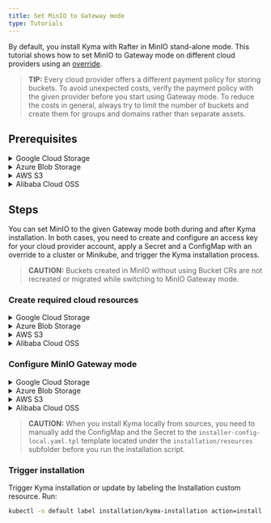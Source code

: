 ```yaml
---
title: Set MinIO to Gateway mode
type: Tutorials
---
```


By default, you install Kyma with Rafter in MinIO stand-alone mode. This tutorial shows how to set MinIO to Gateway mode on different cloud providers using an [override](/root/kyma/#configuration-helm-overrides-for-kyma-installation).

>**TIP:** Every cloud provider offers a different payment policy for storing buckets. To avoid unexpected costs, verify the payment policy with the given provider before you start using Gateway mode. To reduce the costs in general, always try to limit the number of buckets and create them for groups and domains rather than separate assets.

## Prerequisites

<div tabs name="prerequisites" group="gateway-mode">
  <details>
  <summary label="google-cloud-storage">
  Google Cloud Storage
  </summary>

- [kubectl](https://kubernetes.io/docs/tasks/tools/install-kubectl/)
- [gcloud](https://cloud.google.com/sdk/gcloud/)
- [Google Cloud Platform (GCP)](https://cloud.google.com) project

  </details>
  <details>
  <summary label="azure-blob-storage">
  Azure Blob Storage
  </summary>

- [kubectl](https://kubernetes.io/docs/tasks/tools/install-kubectl/)
- [Azure CLI](https://docs.microsoft.com/en-us/cli/azure)
- [Microsoft Azure](http://azure.com) subscription

  </details>
  <details>
  <summary label="aws-s3">
  AWS S3
  </summary>

>**CAUTION:** AWS S3 Gateway mode was only tested manually on Kyma 1.6. Currently, there is no automated pipeline for it in Kyma.

- [kubectl](https://kubernetes.io/docs/tasks/tools/install-kubectl/)
- [Amazon Web Services (AWS)](https://aws.amazon.com) account

  </details>
  <details>
  <summary label="alibaba-cloud-oss">
  Alibaba Cloud OSS
  </summary>

>**CAUTION:** Alibaba Cloud OSS Gateway mode was only tested manually on Kyma 1.6. Currently, there is no automated pipeline for it in Kyma.

- [kubectl](https://kubernetes.io/docs/tasks/tools/install-kubectl/)
- [Alibaba Cloud](https://alibabacloud.com) account

  </details>
</div>


## Steps

You can set MinIO to the given Gateway mode both during and after Kyma installation. In both cases, you need to create and configure an access key for your cloud provider account, apply a Secret and a ConfigMap with an override to a cluster or Minikube, and trigger the Kyma installation process.

>**CAUTION:** Buckets created in MinIO without using Bucket CRs are not recreated or migrated while switching to MinIO Gateway mode.

### Create required cloud resources

<div tabs name="create-required-cloud-resources" group="gateway-mode">
  <details>
  <summary label="google-cloud-storage">
  Google Cloud Storage
  </summary>

Create a Google service account that has a private key and the **Storage Admin** role permissions. Follow these steps:

1. Run the `export {VARIABLE}={value}` command to set up the following environment variables, where:

    - **SA_NAME** is the name of the service account.
    - **SA_DISPLAY_NAME** is the display name of the service account.
    - **PROJECT** is the GCP project ID.
    - **SECRET_FILE** is the path to the private key.
    - **ROLE** is the **Storage Admin** role bound to the service account.

    Example:

    ```bash
    export SA_NAME=my-service-account
    export SA_DISPLAY_NAME=service-account
    export PROJECT=test-project-012345
    export SECRET_FILE=my-private-key-path
    export ROLE=roles/storage.admin
    ```

2. When you communicate with Google Cloud for the first time, set the context for your Google Cloud project. Run this command:

    ```bash
    gcloud config set project $PROJECT
    ```

3. Create a service account. Run:

    ```bash
    gcloud iam service-accounts create $SA_NAME --display-name $SA_DISPLAY_NAME
    ```

4. Add a policy binding for the **Storage Admin** role to the service account. Run:

    ```bash
    gcloud projects add-iam-policy-binding $PROJECT --member=serviceAccount:$SA_NAME@$PROJECT.iam.gserviceaccount.com --role=$ROLE
    ```

5. Create a private key for the service account:

    ```bash
    gcloud iam service-accounts keys create $SECRET_FILE --iam-account=$SA_NAME@$PROJECT.iam.gserviceaccount.com
    ```

6. Export the private key as an environment variable:

    ```bash
    export GCS_KEY_JSON=$(< "$SECRET_FILE" base64 | tr -d '\n')
    ```

  </details>
  <details>
  <summary label="azure-blob-storage">
  Azure Blob Storage
  </summary>

Create an Azure resource group and a storage account. Follow these steps:

1. Run the `export {VARIABLE}={value}` command to set up the following environment variables, where:

    - **AZ_ACCOUNT_NAME** is the name of the storage account.
    - **AZ_RESOURCE_GROUP** is the name of the resource group.
    - **AZ_RESOURCE_GROUP_LOCATION** is the location of the resource group.
    - **AZ_SUBSCRIPTION** is the ID of the Azure subscription.

    Example:

    ```bash
    export AZ_ACCOUNT_NAME=accountname
    export AZ_RESOURCE_GROUP=my-resource-group
    export AZ_RESOURCE_GROUP_LOCATION=westeurope
    export AZ_SUBSCRIPTION=123456-123456-123456-1234567
    ```

2. When you communicate with Microsoft Azure for the first time, log into your Azure account. Run this command:

    ```bash
    az login
    ```

3. Create a resource group. Run:

    ```bash
    az group create --name ${AZ_RESOURCE_GROUP} --location ${AZ_RESOURCE_GROUP_LOCATION} --subscription ${AZ_SUBSCRIPTION}
    ```

4. Create a storage account. Run:

    ```bash
    az storage account create --name ${AZ_ACCOUNT_NAME} --resource-group ${AZ_RESOURCE_GROUP} --subscription ${AZ_SUBSCRIPTION}
    ```

5. Export the access key as an environment variable:

    ```bash
    export AZ_ACCOUNT_KEY=$(az storage account keys list --account-name "${AZ_ACCOUNT_NAME}" --resource-group "${AZ_RESOURCE_GROUP}" --query "[?keyName=='key1'].value" --output tsv | base64)
    ```

  </details>
  <details>
  <summary label="aws-s3">
  AWS S3
  </summary>

Create an AWS access key for an IAM user. Follow these steps:

1. Access the [AWS Identity and Access Management console](https://console.aws.amazon.com/iam/).
2. In the left navigation panel, select **Users**.
3. Choose the user whose access keys you want to create, and select the **Security credentials** tab.
4. In the **Access keys** section, select **Create access key**.
5. Export the access and secret keys as environment variables:

    ```bash
    export AWS_ACCESS_KEY={your-access-ID}
    export AWS_SECRET_KEY={your-secret-key}
    ```

  </details>
  <details>
  <summary label="alibaba-cloud-oss">
  Alibaba Cloud OSS
  </summary>

Create an Alibaba Cloud access key for a user. Follow these steps:

1. Access the [Resource Access Management console](https://ram.console.aliyun.com).
2. In the left navigation panel, select **User**.
3. Choose the user whose access keys you want to create.
4. Click **Create AccessKey** in the **User AccessKey** section.
5. Export the access and secret keys as environment variables:

    ```bash
    export ALIBABA_ACCESS_KEY={your-access-ID}
    export ALIBABA_SECRET_KEY={your-secret-key}
    ```

  </details>
</div>

### Configure MinIO Gateway mode

<div tabs name="configure-minio-gateway-mode" group="gateway-mode">
  <details>
  <summary label="google-cloud-storage">
  Google Cloud Storage
  </summary>


Apply the following Secret and ConfigMap with an override to a cluster or Minikube. Run:

```bash
cat <<EOF | kubectl apply -f -
apiVersion: v1
kind: Secret
metadata:
  name: rafter-overrides
  namespace: kyma-installer
  labels:
    installer: overrides
    component: rafter
    kyma-project.io/installation: ""
type: Opaque
data:
  controller-manager.minio.gcsgateway.gcsKeyJson: "$GCS_KEY_JSON"
---
apiVersion: v1
kind: ConfigMap
metadata:
  name: rafter-overrides
  namespace: kyma-installer
  labels:
    installer: overrides
    component: rafter
    kyma-project.io/installation: ""
data:
  controller-manager.minio.persistence.enabled: "false"
  controller-manager.minio.gcsgateway.enabled: "true"
  controller-manager.minio.gcsgateway.projectId: "$PROJECT"
  controller-manager.minio.DeploymentUpdate.type: RollingUpdate
  controller-manager.minio.DeploymentUpdate.maxSurge: "0"
  controller-manager.minio.DeploymentUpdate.maxUnavailable: "50%"
EOF
```

  </details>
  <details>
  <summary label="azure-blob-storage">
  Azure Blob Storage
  </summary>

Apply the following Secret and ConfigMap with an override to a cluster or Minikube. Run:

```bash
cat <<EOF | kubectl apply -f -
apiVersion: v1
kind: Secret
metadata:
  name: rafter-overrides
  namespace: kyma-installer
  labels:
    installer: overrides
    component: rafter
    kyma-project.io/installation: ""
type: Opaque
data:
  controller-manager.minio.accessKey: "$(echo "${AZ_ACCOUNT_NAME}" | base64)"
  controller-manager.minio.secretKey: "${AZ_ACCOUNT_KEY}"
---
apiVersion: v1
kind: ConfigMap
metadata:
  name: rafter-overrides
  namespace: kyma-installer
  labels:
    installer: overrides
    component: rafter
    kyma-project.io/installation: ""
data:
  controller-manager.minio.persistence.enabled: "false"
  controller-manager.minio.azuregateway.enabled: "true"
  controller-manager.minio.DeploymentUpdate.type: RollingUpdate
  controller-manager.minio.DeploymentUpdate.maxSurge: "0"
  controller-manager.minio.DeploymentUpdate.maxUnavailable: "50%"
EOF
```

  </details>
  <details>
  <summary label="aws-s3">
  AWS S3
  </summary>

1. Export an AWS S3 service [endpoint](https://docs.aws.amazon.com/general/latest/gr/rande.html) as an environment variable:

    ```bash
    export AWS_SERVICE_ENDPOINT=https://{endpoint-address}
    ```

2. Apply the following Secret and ConfigMap with an override to a cluster or Minikube. Run:

```bash
cat <<EOF | kubectl apply -f -
apiVersion: v1
kind: Secret
metadata:
  name: rafter-overrides
  namespace: kyma-installer
  labels:
    installer: overrides
    component: rafter
    kyma-project.io/installation: ""
type: Opaque
data:
  controller-manager.minio.accessKey: "$(echo "${AWS_ACCESS_KEY}" | base64)"
  controller-manager.minio.secretKey: "$(echo "${AWS_SECRET_KEY}" | base64)"
---
apiVersion: v1
kind: ConfigMap
metadata:
  name: rafter-overrides
  namespace: kyma-installer
  labels:
    installer: overrides
    component: rafter
    kyma-project.io/installation: ""
data:
  controller-manager.minio.persistence.enabled: "false"
  controller-manager.minio.s3gateway.enabled: "true"
  controller-manager.minio.s3gateway.serviceEndpoint: "${AWS_SERVICE_ENDPOINT}"
  controller-manager.minio.DeploymentUpdate.type: RollingUpdate
  controller-manager.minio.DeploymentUpdate.maxSurge: "0"
  controller-manager.minio.DeploymentUpdate.maxUnavailable: "50%"
EOF
```

  </details>
  <details>
  <summary label="alibaba-cloud-oss">
  Alibaba Cloud OSS
  </summary>

1. Export an Alibaba OSS service [endpoint](https://www.alibabacloud.com/help/doc-detail/31837.htm) as an environment variable:

    ```bash
    export ALIBABA_SERVICE_ENDPOINT=https://{endpoint-address}
    ```

2. Apply the following Secret and ConfigMap with an override to a cluster or Minikube. Run:

```bash
cat <<EOF | kubectl apply -f -
apiVersion: v1
kind: Secret
metadata:
  name: rafter-overrides
  namespace: kyma-installer
  labels:
    installer: overrides
    component: rafter
    kyma-project.io/installation: ""
type: Opaque
data:
  controller-manager.minio.accessKey: "$(echo "${ALIBABA_ACCESS_KEY}" | base64)"
  controller-manager.minio.secretKey: "$(echo "${ALIBABA_SECRET_KEY}" | base64)"
---
apiVersion: v1
kind: ConfigMap
metadata:
  name: rafter-overrides
  namespace: kyma-installer
  labels:
    installer: overrides
    component: rafter
    kyma-project.io/installation: ""
data:
  controller-manager.minio.persistence.enabled: "false"
  controller-manager.minio.ossgateway.enabled: "true"
  controller-manager.minio.ossgateway.endpointURL: "${ALIBABA_SERVICE_ENDPOINT}"
  controller-manager.minio.DeploymentUpdate.type: RollingUpdate
  controller-manager.minio.DeploymentUpdate.maxSurge: "0"
  controller-manager.minio.DeploymentUpdate.maxUnavailable: "50%"
EOF
```

  </details>
</div>

>**CAUTION:** When you install Kyma locally from sources, you need to manually add the ConfigMap and the Secret to the `installer-config-local.yaml.tpl` template located under the `installation/resources` subfolder before you run the installation script.

### Trigger installation

Trigger Kyma installation or update by labeling the Installation custom resource. Run:

```bash
kubectl -n default label installation/kyma-installation action=install
```
